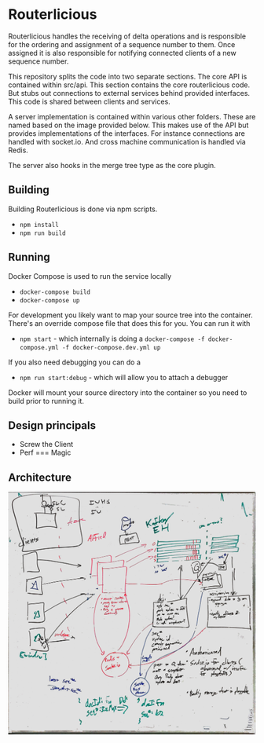 # Routerlicious

Routerlicious handles the receiving of delta operations and is responsible for the ordering and assignment of a
sequence number to them. Once assigned it is also responsible for notifying connected clients of a new sequence
number.

This repository splits the code into two separate sections. The core API is contained within src/api. This section
contains the core routerlicious code. But stubs out connections to external services behind provided interfaces.
This code is shared between clients and services.

A server implementation is contained within various other folders. These are named based on the image provided below. This makes use of the API but provides implementations of
the interfaces. For instance connections are handled with socket.io. And cross machine communication is handled
via Redis.

The server also hooks in the merge tree type as the core plugin.

## Building

Building Routerlicious is done via npm scripts.

* `npm install`
* `npm run build`

## Running

Docker Compose is used to run the service locally

* `docker-compose build`
* `docker-compose up`

For development you likely want to map your source tree into the container. There's an override compose file that does
this for you. You can run it with

* `npm start` - which internally is doing a `docker-compose -f docker-compose.yml -f docker-compose.dev.yml up`

If you also need debugging you can do a

* `npm run start:debug` - which will allow you to attach a debugger

Docker will mount your source directory into the container so you need to build prior to running it.

## Design principals

* Screw the Client
* Perf === Magic

## Architecture

![Routerlicious architecture diagram](../doc/img/routerlicious-architecture.jpg)
